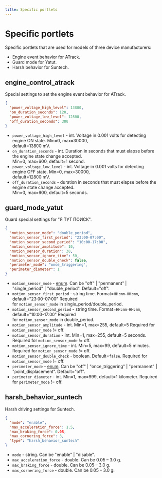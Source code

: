 ```yaml
---
title: Specific portlets
---
```


# Specific portlets

Specific portlets that are used for models of three device manufacturers:

* Engine event behavior for ATrack.
* Guard mode for Yatut.
* Harsh behavior for Suntech.

## engine\_control\_atrack

Special settings to set the engine event behavior for ATrack.

```json
{
  "power_voltage_high_level": 13800,
  "on_duration_seconds": 120,
  "power_voltage_low_level": 12800,
  "off_duration_seconds": 300
}
```

* `power_voltage_high_level` - int. Voltage in 0.001 volts for detecting engine ON state. Min=0, max=30000,\
  default=13800 mV.
* `on_duration_seconds` - int. Duration in seconds that must elapse before the engine state change accepted.\
  Min=0, max=600, default=1 second.
* `power_voltage_low_level` - int. Voltage in 0.001 volts for detecting engine OFF state. Min=0, max=30000,\
  default=12800 mV.
* `off_duration_seconds` - duration in seconds that must elapse before the engine state change accepted.\
  Min=0, max=600, default=5 seconds.

## guard\_mode\_yatut

Guard special settings for "Я ТУТ ПОИСК".

```json
{
  "motion_sensor_mode": "double_period",
  "motion_sensor_first_period": "23:00-07:00",
  "motion_sensor_second_period": "10:00-17:00",
  "motion_sensor_amplitude": 10,
  "motion_sensor_duration": 30,
  "motion_sensor_ignore_time": 50,
  "motion_sensor_double_check": false,
  "perimeter_mode": "once_triggering",
  "perimeter_diameter": 1
}
```

* `motion_sensor_mode` - [enum](../../../../../#data-types). Can be "off" | "permanent" | "single\_period" | "double\_period". Default="off".
* `motion_sensor_first_period` - string time. Format=`HH:mm-HH:mm`, default="23:00-07:00" Required\
  for `motion_sensor_mode` in single\_period/double\_period.
* `motion_sensor_second_period` - string time. Format=`HH:mm-HH:mm`, default="10:00-17:00" Required\
  for `motion_sensor_mode` in double\_period.
* `motion_sensor_amplitude` - int. Min=1, max=255, default=5 Required for `motion_sensor_mode` != off.
* `motion_sensor_duration` - int. Min=1, max=255, default=5 seconds. Required for `motion_sensor_mode` != off.
* `motion_sensor_ignore_time` - int. Min=5, max=99, default=5 minutes. Required for `motion_sensor_mode` != off.
* `motion_sensor_double_check` - boolean. Default=`false`. Required for `motion_sensor_mode` != off.
* `perimeter_mode` - [enum](../../../../../#data-types). Can be "off" | "once\_triggering" | "permanent" | "point\_displacement". Default="off".
* `perimeter_diameter` - int. Min=1, max=999, default=1 kilometer. Required for `perimeter_mode` != off.

## harsh\_behavior\_suntech

Harsh driving settings for Suntech.

```json
{
  "mode": "enable",
  "max_acceleration_force": 1.5,
  "max_braking_force": 0.05,
  "max_cornering_force": 3,
  "type": "harsh_behavior_suntech"
}
```

* `mode` - string. Can be "enable" | "disable".
* `max_acceleration_force` - double. Can be 0.05 – 3.0 g.
* `max_braking_force` - double. Can be 0.05 – 3.0 g.
* `max_cornering_force` - double. Can be 0.05 – 3.0 g.
